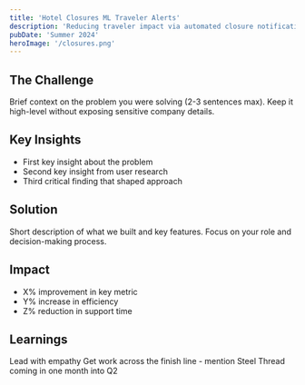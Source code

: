 ```yaml
---
title: 'Hotel Closures ML Traveler Alerts'
description: 'Reducing traveler impact via automated closure notifications'
pubDate: 'Summer 2024'
heroImage: '/closures.png'
---
```


## The Challenge
Brief context on the problem you were solving (2-3 sentences max). Keep it high-level without exposing sensitive company details.

## Key Insights
- First key insight about the problem
- Second key insight from user research
- Third critical finding that shaped approach

## Solution
Short description of what we built and key features. Focus on your role and decision-making process.

## Impact
- X% improvement in key metric
- Y% increase in efficiency
- Z% reduction in support time

## Learnings
Lead with empathy
Get work across the finish line - mention Steel Thread coming in one month into Q2

